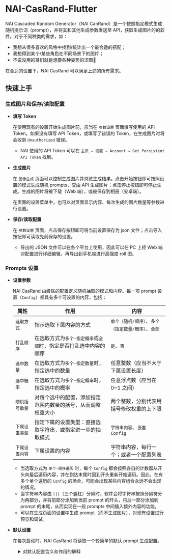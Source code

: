# NAI-CasRand-Flutter

NAI Cascaded Random Generator（NAI CanRand）是一个按照指定模式生成随机提示词（prompt），并将其和其他生成参数发送至 API，获取生成图片的的软件。对于不同种类的需求，如：

- 我想从很多喜欢的风格中找到/统计出一个最合适的搭配；
- 我想得到某个/某些角色在不同场景下的图片；
- 不说没用的哥们就是想要各种姿势的涩图🥵

在合适的设置下，NAI CasRand 可以满足上述的所有需求。

## 快速上手

### 生成图片和保存/读取配置

- **填写 Token**

    在使用现有的设置开始生成图片前，应当在 `参数设置` 页面填写使用的 API Token。如果没有填写 API Token，或填写了错误的 Token，在生成图片时将会收到 `Unauthorized` 错误。

    - NAI 使用的 API Token 可以在 `主页 → 设置 → Account → Get Persistent API Token` 找到。

- **生成图片**

    在 `图像生成` 页面可以控制生成图片并浏览生成结果。点击开始按钮即可按照设置的模式生成随机 prompts，交由 API 生成图片；点击停止按钮即可停止生成。生成的图片将被下载（Web 端），或被保存到相册（安卓端）。
    
    在页面的设置菜单中，也可以对页面显示内容、每次生成的图片数量等参数进行设置。

- **保存/读取配置**

    在 `参数设置` 页面，点击保存按钮即可将当前设置保存为 json 文件；点击导入按钮即可读取先前保存的设置。

    - 导出的 JSON 文件可以在各个平台上使用，因此可以在 PC 上经 Web 端对配置进行详细编辑，再导出到手机端进行高强度 roll 图。 

### Prompts 设置

- **设置参数**

    NAI CasRand 由级联的配置定义随机抽取的模式和内容。每一项 prompt 设置（`Config`）都具有多个可设置的内容，包括：

    | 属性           | 作用                                                              | 内容                                                 |
    | -------------- | ----------------------------------------------------------------- | ---------------------------------------------------- |
    | `选取方式`     | 指示选取下属内容的方式                                            | `单个（随机/顺序）`、`多个（指定数量/概率）`、`全部` |
    | `打乱顺序`     | 在选取方式为`多个-指定概率`或`全部`时，指定是否打乱选中内容的顺序 | `是`、`否`                                           |
    | `选中数量`     | 在选取方式为`多个-指定数量`时，指定选中的数量                     | 任意整数（应当不大于下属设置长度）                   |
    | `选中概率`     | 在选取方式为`多个-指定概率`时，指定选中的概率                     | 任意浮点数（应当在 0~1 之间）                        |
    | `随机括号数量` | 对每个选中的配置，添加指定范围内数量的括号，从而调整权重大小      | 两个整数，分别代表用括号修改权重的上下限             |
    | `下属设置类型` | 指定下属的设置类型：直接选取字符串，或指定进一步的抽取模式        | `字符串内容`、`嵌套 Config`                          |
    | `下属设置内容` | 下属设置的内容                                                    | 字符串内容，每行一个；或者一个配置列表               |


    - 当选取方式为 `单个-顺序遍历` 时，每个 `Config` 都会按照各自的计数器从开头向最后遍历内容，并在到达末尾时回到开头重新开始遍历。因此，在有多个单个遍历的 `Config` 的场合，可能会出现某些内容组合永远不会出现的情况。
    - 当字符串内容由 `|||`（三个竖杠）分隔时，软件会将字符串按照分隔符分为两部分，并将前部分添加到当前 prompt 的开头，将后一部分添加到 prompt 的末尾，从而实现在一段 prompts 中间插入额外内容的功能。
    - 可以在生成页面的设置中生成 prompt（而不生成图片），对现有设置进行预览和调试。

- **默认设置**

    在每次启动时，NAI CasRand 将读取一个较简单的默认 prompt 生成配置。

<div style="margin-left: 40px;"><details>

<summary> 对默认配置含义和作用的解释 </summary>


- **示例提示词**

    `示例提示词`是最外层的 config，后续的 config 都是它的子设置。它将选取下属的所有 config（因为`选取方法`是`全部`），并将它们顺序（因为`打乱次序`是`禁用`）地拼接在一起，得到所需的正向提示词。

    - **角色**

        作用：随机选择一个角色。

        说明：`角色`这一 config 从下属的字符串中随机选择一个（因为`选取方法`是`单个 - 随机选择`）作为给出的结果。

    - **画师**

        作用：随机选择 4 个画师，并给每个画师随机添加 0~2 个括号。

        说明：`画师`这一 config 从下属的字符串中随机选择 4 个（因为`选取方法`是`多个 - 指定数量`，且`选中数量`是`4`），并对每个字符串随机添加 0~2 个权重括号（因为`随机括号数量`是`2`），作为给出的结果。

    - **特殊风格**

        作用：按照 3% 的概率，向画面中添加特殊风格，如线稿、3D模型等。

        说明：`特殊风格`这一 config 按照 3% 的概率抽取下属的字符串（因为因为`选取方法`是`多个 - 指定概率`，且`选中概率`是`0.03`），作为给出的结果。

    - **前缀** 

        作用：必须是萝莉🤤

        说明：`前缀`这一 config 选取下属的所有字符串，并将它们顺序地拼接在一起，作为给出的结果。

    - **内容**

        作用：给角色随机选择一个动作/场景。

        说明：`内容` 这一 config 从下属的字符串中随机选择一个字符串作为给出的结果。

    - **背景**

        作用：使用一个统一的背景。

        说明：`背景` 这一 config 选取下属的所有字符串，并将它们顺序地拼接在一起，作为给出的结果。

    - **质量**

        作用：叠 buff。

        说明：`质量` 这一 config 选取下属的所有字符串，并将它们顺序地拼接在一起，作为给出的结果。

</details></div>